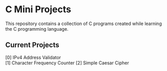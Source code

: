 # C Mini Projects

This repository contains a collection of C programs created while learning the C programming language.

## Current Projects

[0] IPv4 Address Validator  
[1] Character Frequency Counter 
[2] Simple Caesar Cipher